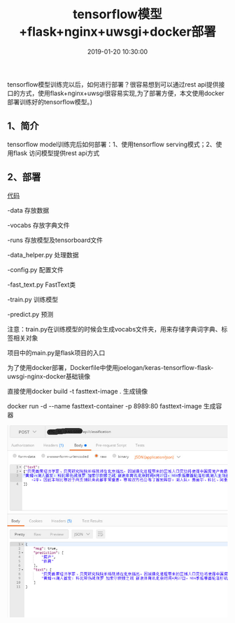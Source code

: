 ﻿---
layout: post
title:  "tensorflow模型+flask+nginx+uwsgi+docker部署"
date: 2019-01-20 10:30:00
categories: deployment
tags: [docker,tensorflow,flask,nginx,uwsgi,docker]
---
<!-- 数学公式 -->
<script src="https://cdn.mathjax.org/mathjax/latest/MathJax.js?config=TeX-AMS-MML_HTMLorMML" type="text/javascript"></script>
<script type="text/x-mathjax-config">
  MathJax.Hub.Config({
    tex2jax: {
      skipTags: ['script', 'noscript', 'style', 'textarea', 'pre'],
      inlineMath: [['$','$']]
    }
  });
</script>

tensorflow模型训练完以后，如何进行部署？很容易想到可以通过rest api提供接口的方式，使用flask+nginx+uwsgi很容易实现,为了部署方便，本文使用docker部署训练好的tensorflow模型。<!-- more -->)

##  1、简介

tensorflow model训练完后如何部署：1、使用tensorflow serving模式；2、使用flask  访问模型提供rest api方式

##  2、部署

<a href='https://github.com/zgd716/fasttext_docker'>代码</a>

-data    存放数据

-vocabs  存放字典文件

-runs    存放模型及tensorboard文件

-data_helper.py   处理数据

-config.py        配置文件

-fast_text.py     FastText类

-train.py         训练模型

-predict.py       预测

注意：train.py在训练模型的时候会生成vocabs文件夹，用来存储字典词字典、标签相关对象

项目中的main.py是flask项目的入口

为了使用docker部署，Dockerfile中使用joelogan/keras-tensorflow-flask-uwsgi-nginx-docker基础镜像

直接使用docker  build -t fasttext-image .  生成镜像

docker run -d --name fasttext-container -p 8989:80 fasttext-image  生成容器

<img src='/imgs/employment/tfmodel_flask_docker.jpg'>

